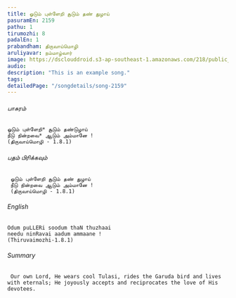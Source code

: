 ```yaml
---
title: ஓடும் புள்ளேறி சூடும் தண் துழாய்
pasuramEn: 2159
pathu: 1
tirumozhi: 8
padalEn: 1
prabandham: திருவாய்மொழி
aruliyavar: நம்மாழ்வார்
image: https://dsclouddroid.s3-ap-southeast-1.amazonaws.com/218/public_1029399269dbae14276fc9d6b8df0a82d28c.jpg
audio: 
description: "This is an example song."
tags: 
detailedPage: "/songdetails/song-2159"
---
```

###### பாசுரம்


	ஓடும் புள்ளேறி* சூடும் தண்டுழாய்
	நீடு நின்றவை* ஆடும் அம்மானே !
	(திருவாய்மொழி - 1.8.1)
	

###### பதம் பிரிக்கவும்


	 ஓடும் புள்ளேறி சூடும் தண் துழாய்
	 நீடு நின்றவை ஆடும் அம்மானே !
	 (திருவாய்மொழி - 1.8.1)
	

###### English


	Odum puLLERi soodum thaN thuzhaai
	needu ninRavai aadum ammaane !
	(Thiruvaimozhi-1.8.1)
	

###### Summary


	 Our own Lord, He wears cool Tulasi, rides the Garuda bird and lives with eternals; He joyously accepts and reciprocates the love of His devotees.
	